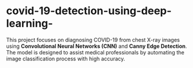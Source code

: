 # covid-19-detection-using-deep-learning-
This project focuses on diagnosing COVID-19 from chest X-ray images using **Convolutional Neural Networks (CNN)** and **Canny Edge Detection**. The model is designed to assist medical professionals by automating the image classification process with high accuracy.
